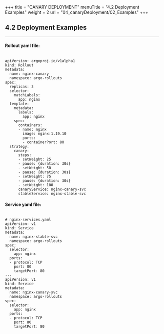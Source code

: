 +++
title = "CANARY DEPLOYMENT"
menuTitle = "4.2 Deployment Examples"
weight = 2
url = "04_canaryDeployment/02_Examples"
+++

## 4.2 Deployment Examples

-----
#### Rollout yaml file: 
<pre><link rel="stylesheet" href="/css/style.css"> <code class="yaml">
apiVersion: argoproj.io/v1alpha1
kind: Rollout
metadata:
  name: nginx-canary
  namespace: argo-rollouts
spec:
  replicas: 3
  selector:
    matchLabels:
      app: nginx
  template:
    metadata:
      labels:
        app: nginx
    spec:
      containers:
      - name: nginx
        image: nginx:1.19.10
        ports:
        - containerPort: 80
  strategy:
    canary:
      steps:
      - setWeight: 25
      - pause: {duration: 30s}
      - setWeight: 50
      - pause: {duration: 30s}
      - setWeight: 75
      - pause: {duration: 30s}
      - setWeight: 100
      canaryService: nginx-canary-svc
      stableService: nginx-stable-svc
</code></pre>

#### Service yaml file: 
<pre><link rel="stylesheet" href="/css/style.css"> <code class="yaml">
# nginx-services.yaml
apiVersion: v1
kind: Service
metadata:
  name: nginx-stable-svc
  namespace: argo-rollouts
spec:
  selector:
    app: nginx
  ports:
  - protocol: TCP
    port: 80
    targetPort: 80
---
apiVersion: v1
kind: Service
metadata:
  name: nginx-canary-svc
  namespace: argo-rollouts
spec:
  selector:
    app: nginx
  ports:
  - protocol: TCP
    port: 80
    targetPort: 80
</code></pre>

